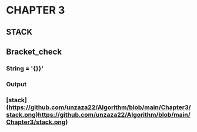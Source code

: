 # CHAPTER 3
## STACK
## Bracket_check
### String = '{}}'
### **Output**
### [stack] (https://github.com/unzaza22/Algorithm/blob/main/Chapter3/stack.png)https://github.com/unzaza22/Algorithm/blob/main/Chapter3/stack.png)


